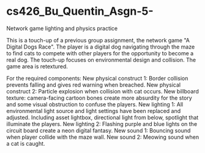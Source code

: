 # cs426_Bu_Quentin_Asgn-5-
Network game lighting and physics practice


This is a touch-up of a previous group assignment, the network game "A Digital Dogs Race".
The player is a digital dog navigating through the maze to find cats to compete with other players for the opportunity to become a real dog.
The touch-up focuses on environmental design and collision. The game area is retextured.


For the required components:
New physical construct 1: Border collision prevents falling and gives red warning when breached.
New physical construct 2: Particle explosion when collision with cat occurs.
New billboard texture: camera-facing cartoon bones create more absurdity for the story and some visual obstruction to confuse the players.
New lighting 1: All environmental light source and light settings have been replaced and adjusted. Including asset lightbox, directional light from below, spotlight that illuminate the players.
New lighting 2: Flashing purple and blue lights on the circuit board create a neon digital fantasy.
New sound 1: Bouncing sound when player collide with the maze wall.
New sound 2: Meowing sound when a cat is caught.

